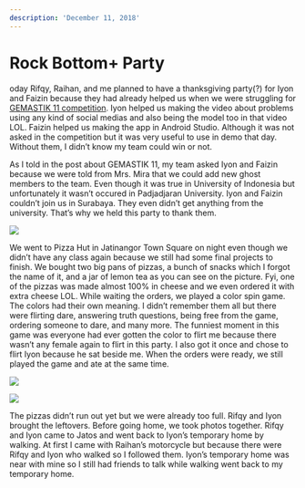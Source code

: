```yaml
---
description: 'December 11, 2018'
---
```


# Rock Bottom+ Party

oday Rifqy, Raihan, and me planned to have a thanksgiving party\(?\) for Iyon and Faizin because they had already helped us when we were struggling for [GEMASTIK 11 competition](../11/gemastik-11.md). Iyon helped us making the video about problems using any kind of social medias and also being the model too in that video LOL. Faizin helped us making the app in Android Studio. Although it was not asked in the competition but it was very useful to use in demo that day. Without them, I didn’t know my team could win or not.

As I told in the post about GEMASTIK 11, my team asked Iyon and Faizin because we were told from Mrs. Mira that we could add new ghost members to the team. Even though it was true in University of Indonesia but unfortunately it wasn’t occured in Padjadjaran University. Iyon and Faizin couldn’t join us in Surabaya. They even didn’t get anything from the university. That’s why we held this party to thank them.

![](http://blogs.unpad.ac.id/realicejoanne/files/2018/12/304753-300x169.jpg)

We went to Pizza Hut in Jatinangor Town Square on night even though we didn’t have any class again because we still had some final projects to finish. We bought two big pans of pizzas, a bunch of snacks which I forgot the name of it, and a jar of lemon tea as you can see on the picture. Fyi, one of the pizzas was made almost 100% in cheese and we even ordered it with extra cheese LOL. While waiting the orders, we played a color spin game. The colors had their own meaning. I didn’t remember them all but there were flirting dare, answering truth questions, being free from the game, ordering someone to dare, and many more. The funniest moment in this game was everyone had ever gotten the color to flirt me because there wasn’t any female again to flirt in this party. I also got it once and chose to flirt Iyon because he sat beside me. When the orders were ready, we still played the game and ate at the same time.

![](http://blogs.unpad.ac.id/realicejoanne/files/2018/12/304752-300x169.jpg)

![](http://blogs.unpad.ac.id/realicejoanne/files/2018/12/304751-300x169.jpg)

The pizzas didn’t run out yet but we were already too full. Rifqy and Iyon brought the leftovers. Before going home, we took photos together. Rifqy and Iyon came to Jatos and went back to Iyon’s temporary home by walking. At first I came with Raihan’s motorcycle but because there were Rifqy and Iyon who walked so I followed them. Iyon’s temporary home was near with mine so I still had friends to talk while walking went back to my temporary home.

